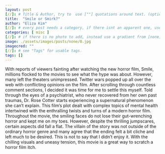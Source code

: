 ```yaml
---
layout: post
[//]: # Title & Author, try to  use [""] quotations around text. (optional, just formality).
title:  "Smile or Smirk?"
author: "Eliza Kim"
[//]: # every post needs a category, if there isnt an apparent one, use [misc].
categories: [ misc ]
[//]: # if there is no photo to add, instead use a gradient from [none] folder by picking a number from 1-10. (all gradients are .jpg)
image: ./assets/images/posts/none/8.jpg
imagecred: ""
[//]: # see "Tags" for usable tags.
tags: []
---
```


With reports of viewers fainting after watching the new horror film, Smile, millions flocked to the movies to see what the hype was about. However, many left the theaters unimpressed. Twitter wars popped up all over the web with conflicting opinions on the film. After scrolling through countless comment sections, I decided it was time for me to settle this myself.
Told through the eyes of a psychiatrist, who never recovered from her own past traumas, Dr. Rose Cotter starts experiencing a supernatural phenomenon she can’t explain. This film’s plot dealt with complex topics of mental health intertwined with the enthralling twists and turns of a modern horror film. Throughout the movie, the smiling faces do not lose their gut-wrenching horror and kept me on my toes. However, despite the thrilling jumpscares, certain aspects did fall a flat. The villain of the story was not outside of the ordinary horror genre and many agree that the ending felt a bit cliche and left much to be desired. This is not to say that I didn’t enjoy it. With the chilling visuals and uneasy tension, this movie is a great way to scratch a horror film itch.